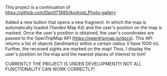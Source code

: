 This project is a continuation of https://github.com/Dan071995/Android_Photo-gallery

Added a new button that opens a new fragment. In which the map is automatically loaded (Yandex Map Kit) and the user's position on the map is marked. Once the user's position is obtained, the user's coordinates are passed to the OpenTripMap API (https://opentripmap.io/docs). This API returns a list of objects (landmarks) within a certain radius (I have 1000 m). Further, the received sights are marked on the map!
Thus, I display the user's position on the map and the nearest places of interest to him!

CURRENTLY THE PROJECT IS UNDER DEVELOPMENT!!!
NOT ALL FUNCTIONALITY CAN WORK CORRECTLY!
